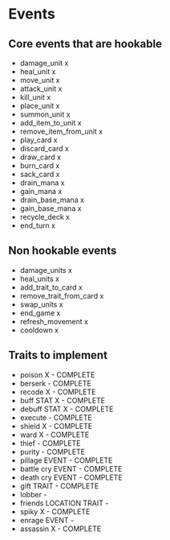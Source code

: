 # Events

## Core events that are hookable
- damage_unit x
- heal_unit x
- move_unit x
- attack_unit x
- kill_unit x
- place_unit x
- summon_unit x
- add_item_to_unit x
- remove_item_from_unit x
- play_card x
- discard_card x
- draw_card x
- burn_card x
- sack_card x
- drain_mana x
- gain_mana x
- drain_base_mana x
- gain_base_mana x
- recycle_deck x
- end_turn x

## Non hookable events
- damage_units x
- heal_units x
- add_trait_to_card x
- remove_trait_from_card x
- swap_units x
- end_game x
- refresh_movement x
- cooldown x

## Traits to implement
- poison X - COMPLETE
- berserk - COMPLETE
- recode X - COMPLETE
- buff STAT X - COMPLETE
- debuff STAT X - COMPLETE
- execute - COMPLETE
- shield X - COMPLETE
- ward X - COMPLETE
- thief - COMPLETE
- purity - COMPLETE
- pillage EVENT - COMPLETE
- battle cry EVENT - COMPLETE
- death cry EVENT - COMPLETE
- gift TRAIT - COMPLETE
- lobber - 
- friends LOCATION TRAIT - 
- spiky X - COMPLETE
- enrage EVENT - 
- assassin X - COMPLETE
